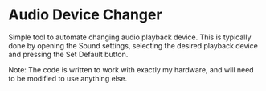 Audio Device Changer
====================
Simple tool to automate changing audio playback device.
This is typically done by opening the Sound settings, selecting the desired playback device and pressing the Set Default button.

Note: The code is written to work with exactly my hardware, and will need to be modified to use anything else.
